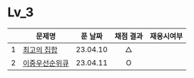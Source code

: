 # Lv_3

|     | 문제명                      | 푼 날짜  | 채점 결과 | 재응시여부 |
| :-: | --------------------------- | :------: | :-------: | :--------: |
|  1  | [최고의 집합](./bestSet.js) | 23.04.10 |     △     |
|  2  | [이중우선순위큐](./heap.js) | 23.04.11 |     O     |
